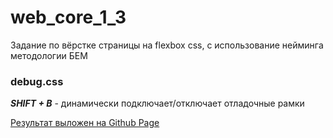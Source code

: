 # web_core_1_3

Задание по вёрстке страницы на flexbox css, с использование нейминга методологии БЕМ

### debug.css

***SHIFT + B*** - динамически подключает/отключает отладочные рамки 

[Результат выложен на Github Page](https://sharp2point.github.io/web_core_1_3/)


